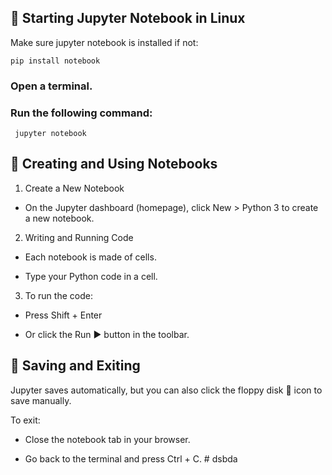 ## 🚀 Starting Jupyter Notebook in Linux
Make sure jupyter notebook is installed if not:

    pip install notebook

### Open a terminal.
### Run the following command:
    
     jupyter notebook

## 📝 Creating and Using Notebooks

1. Create a New Notebook
- On the Jupyter dashboard (homepage), click New > Python 3 to create a new notebook.

2. Writing and Running Code
- Each notebook is made of cells.

- Type your Python code in a cell.

3. To run the code:

- Press Shift + Enter

- Or click the Run ▶️ button in the toolbar.



## 💾 Saving and Exiting
Jupyter saves automatically, but you can also click the floppy disk 💾 icon to save manually.

To exit:

- Close the notebook tab in your browser.

- Go back to the terminal and press Ctrl + C.
#   d s b d a  
 